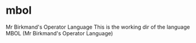 # mbol
Mr Birkmand's Operator Language
This is the working dir of the language MBOL (Mr Birkmand's Operator Language)
